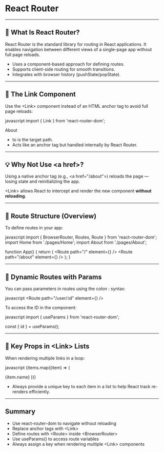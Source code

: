 # React Router

---

## 🧭 What Is React Router?

React Router is the standard library for routing in React applications. It enables navigation between different views of a single-page app without full page reloads.

- Uses a component-based approach for defining routes.
- Supports client-side routing for smooth transitions.
- Integrates with browser history (pushState/popState).

---

## 🔗 The <span class="codeSnip">Link</span> Component

Use the <span class="codeSnip">&lt;Link&gt;</span> component instead of an HTML anchor tag to avoid full page reloads:

javascript
import { Link } from 'react-router-dom';

<Link to="/about">About</Link>

- <span class="codeSnip">to</span> is the target path.
- Acts like an anchor tag but handled internally by React Router.

---

## 💡 Why Not Use <span class="codeSnip">&lt;a href&gt;</span>?

Using a native anchor tag (e.g., <span class="codeSnip">&lt;a href="/about"&gt;</span>) reloads the page — losing state and reinitializing the app.

<span class="codeSnip">&lt;Link&gt;</span> allows React to intercept and render the new component **without reloading**.

---

## 🧱 Route Structure (Overview)

To define routes in your app:

javascript
import { BrowserRouter, Routes, Route } from 'react-router-dom';
import Home from './pages/Home';
import About from './pages/About';

function App() {
  return (
    <BrowserRouter>
      <Routes>
        <Route path="/" element={<Home />} />
        <Route path="/about" element={<About />} />
      </Routes>
    </BrowserRouter>
  );
}

---

## 🔑 Dynamic Routes with Params

You can pass parameters in routes using the colon <span class="codeSnip">:</span> syntax:

javascript
<Route path="/user/:id" element={<UserProfile />} />

To access the ID in the component:

javascript
import { useParams } from 'react-router-dom';

const { id } = useParams();

---

## 🧠 Key Props in <span class="codeSnip">&lt;Link&gt;</span> Lists

When rendering multiple links in a loop:

javascript
{items.map((item) => (
  <Link key={item.id} to={`/item/${item.id}`}>
    {item.name}
  </Link>
))}

- Always provide a unique <span class="codeSnip">key</span> to each item in a list to help React track re-renders efficiently.

---

## Summary

- Use <span class="codeSnip">react-router-dom</span> to navigate without reloading
- Replace anchor tags with <span class="codeSnip">&lt;Link&gt;</span>
- Define routes with <span class="codeSnip">&lt;Route&gt;</span> inside <span class="codeSnip">&lt;BrowserRouter&gt;</span>
- Use <span class="codeSnip">useParams()</span> to access route variables
- Always assign a <span class="codeSnip">key</span> when rendering multiple <span class="codeSnip">&lt;Link&gt;</span> components
